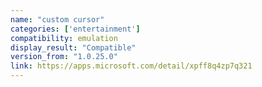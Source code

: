 ```yaml
---
name: "custom cursor"
categories: ['entertainment']
compatibility: emulation
display_result: "Compatible"
version_from: "1.0.25.0"
link: https://apps.microsoft.com/detail/xpff8q4zp7q321
---
```

